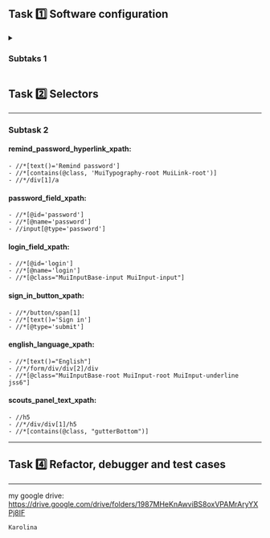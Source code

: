 
<h2> Task 1️⃣ Software configuration </h2>

<details>
<summary> <h3> Subtaks 1 </h3> </summary>

Why have I decided to participate in Automted testing challenge? 

Na challenge ***DareIT*** trafiłam dzięki waszemu wydarzeniu na fb. Był to webinar z Patrycją   
o pracy QA. Byłam już wtedy po krótkim 4-dniowym wprowadzjącym kursie do testowania manualnego   
z innej platformy, jednak zdecydowanie bardziej chcę iść w stronę testów automatyzujących.   

Zdecydowanie się na wzięcie udziału w waszym wyzwaniu nie było trudne. Od dawna trafnie przemawiają do   
mnie wasze treści, głównie na *Instagramie*. Czuję też i mam nadzieję, że sposób w jaki    
prowadzony jest kurs pomoże mi w zdobyciu potrzebnych umiejętności.

***Dzięki wyzwaniu chcę:***

- zdobyć solidne podstawy wiedzy o testowaniu automatyzującym
- stworzyć portfolio do swojego **CV**
- oczywiście znaleźć pierwszą pracę w IT!
- świetnie bawić się przy *troubleshootingu* <br>
</details>

<h2> Task 2️⃣ Selectors </h2>

-----

<h3> Subtask 2 </h3>

#### remind_password_hyperlink_xpath: ####
 
`- //*[text()='Remind password']`   
`- //*[contains(@class, 'MuiTypography-root MuiLink-root')]`   
`- //*/div[1]/a`

#### password_field_xpath: ####

`- //*[@id='password']`  
`- //*[@name='password']`   
`- //input[@type='password']`

#### login_field_xpath: ####

`- //*[@id='login']`   
`- //*[@name='login']`   
`- //*[@class="MuiInputBase-input MuiInput-input"]`

#### sign_in_button_xpath: ####

`- //*/button/span[1]`   
`- //*[text()='Sign in']`   
`- //*[@type='submit']`

#### english_language_xpath: ####

`- //*[text()="English"]`   
`- //*/form/div/div[2]/div`    
`- //*[@class="MuiInputBase-root MuiInput-root MuiInput-underline jss6"]`    

#### scouts_panel_text_xpath: ####

`- //h5`   
`- //*/div/div[1]/h5`   
`- //*[contains(@class, "gutterBottom")]`

-----

<h2> Task 4️⃣ Refactor, debugger and test cases </h2>

-----

my google drive: https://drive.google.com/drive/folders/1987MHeKnAwviBS8oxVPAMrAryYXPj8IF   


`Karolina`
